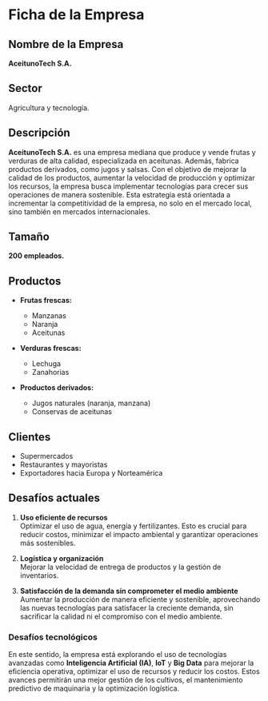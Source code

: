 # Ficha de la Empresa

## Nombre de la Empresa
**AceitunoTech S.A.**

## Sector
Agricultura y tecnología.

## Descripción
**AceitunoTech S.A.** es una empresa mediana que produce y vende frutas y verduras de alta calidad, especializada en aceitunas. Además, fabrica productos derivados, como jugos y salsas. Con el objetivo de mejorar la calidad de los productos, aumentar la velocidad de producción y optimizar los recursos, la empresa busca implementar tecnologías para crecer sus operaciones de manera sostenible. Esta estrategia está orientada a incrementar la competitividad de la empresa, no solo en el mercado local, sino también en mercados internacionales.

## Tamaño
**200 empleados.**

## Productos

- **Frutas frescas:**
  - Manzanas
  - Naranja
  - Aceitunas

- **Verduras frescas:**
  - Lechuga
  - Zanahorias

- **Productos derivados:**
  - Jugos naturales (naranja, manzana)
  - Conservas de aceitunas

## Clientes
- Supermercados
- Restaurantes y mayoristas
- Exportadores hacia Europa y Norteamérica

## Desafíos actuales

1. **Uso eficiente de recursos**  
   Optimizar el uso de agua, energía y fertilizantes. Esto es crucial para reducir costos, minimizar el impacto ambiental y garantizar operaciones más sostenibles.
   
2. **Logística y organización**  
   Mejorar la velocidad de entrega de productos y la gestión de inventarios.

3. **Satisfacción de la demanda sin comprometer el medio ambiente**  
   Aumentar la producción de manera eficiente y sostenible, aprovechando las nuevas tecnologías para satisfacer la creciente demanda, sin sacrificar la calidad ni el compromiso con el medio ambiente.

### Desafíos tecnológicos  
   En este sentido, la empresa está explorando el uso de tecnologías avanzadas como **Inteligencia Artificial (IA)**, **IoT** y **Big Data** para mejorar la eficiencia operativa, optimizar el uso de recursos y reducir los costos. Estos avances permitirán una mejor gestión de los cultivos, el mantenimiento predictivo de maquinaria y la optimización logística.
